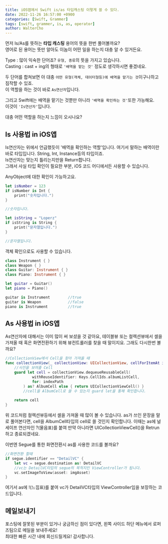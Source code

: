 ```yaml
---
title: iOS앱에서 Swift is/as 타입캐스팅 이렇게 쓸 수 있다.
date: 2022-11-26 16:57:00 +0900
categories: [Swift, Grammer]
tags: [swift, grammer, is, as, operator]
author: WalterCho
---
```


먼저 Is/As를 뜻하는 **타입 캐스팅** 용어의 뜻을 한번 풀어볼까요?<br>
영어로 된 용어는 뜻만 알아도 이놈이 어떤 일을 하는지 대충 알 수 있거든요.

Type : 많이 익숙한 단어죠? `유형, 종류`의 뜻을 가지고 있습니다.<br>
Casting : cast + ing의 형태로 `'배역을 맡는 것'` 정도로 생각하시면 좋겠네요.

두 단어를 합쳐보면 아 대충 `어떤 유형(객체, 데이터형등)에 배역을 맡기는 것`이구나하고 짐작할 수 있죠.<br>
이 역할을 하는 것이 바로 `As연산자`입니다.

그리고 Swift에는 배역을 맡기는 것뿐만 아니라 `'배역을 확인하는 것'`또한 가능해요.<br>
이것이 `'Is연산자'`입니다.

대충 어떤 역할을 하는지 느낌이 오시나요?

## Is 사용법 in iOS앱
Is연산자는 위에서 언급했듯이 '배역을 확인하는 역할'입니다. 여기서 말하는 배역이란 바로 타입입니다. String, Int, Instance등의 타입이죠.<br>
Is연산자는 맞는지 틀리는지만을 Return합니다.<br>
그래서 사실 타입 확인이 필요한 부분, iOS 코드 어디에서든 사용할 수 있습니다.

AnyObject에 대한 확인이 가능하고요.
```swift
let isNumber = 123
if isNumber is Int {
    print("숫자입니다.")
}

//숫자입니다.

let isString = "Loperz"
if isString is String {
    print("문자열입니다.")
}

//문자열입니다.
```

객체 확인으로도 사용할 수 있습니다.
```swift
class Instrument { }
class Weapon { }
class Guitar: Instrument { }
class Piano: Instrument { }

let guitar = Guitar()
let piano = Piano()

guitar is Instrument        //true
guitar is Weapon            //false
piano is Instrument         //true
```

## As 사용법 in iOS앱
As연산자에 대해서는 이미 많이 써 보셨을 것 같아요, 테이블뷰 또는 컬렉션뷰에서 셀을 가져올 때 혹은 화면전환하기 위해 뷰컨트롤러를 찾을 때 말이지요. 그래도 다시한번 볼까요?
```swift
//CollectionView에서 Cell을 찾아 가져올 때
func collectionView(_ collectionView: UICollectionView, cellForItemAt indexPath: IndexPath) -> UICollectionViewCell {
    //사진을 보여줄 Cell
    guard let cell = collectionView.dequeueReusableCell(
            withReuseIdentifier: Keys.CellIds.albumListCell, 
            for: indexPath
        ) as? AlbumCell else { return UICollectionViewCell() }
        //cell을 AlbumCell로 쓸 수 있는지 guard let을 통해 확인합니다.
        
    return cell
}
```

위 코드처럼 컬렉션뷰등에서 셀을 가져올 때 많이 볼 수 있습니다. as가 쓰인 문장을 말로 풀어본다면, cell을 AlbumCell타입의 cell로 쓸 것인지 확인합니다. 이때는 as에 널 세이프 연산자인 ?(물음표)를 붙여 만약 아니라면 UICollectionViewCell()을 Retrun하고 종료되겠네요.

이번엔 Segue를 통한 화면전환시 as를 사용한 코드를 볼까요?
```swift
//화면전환 할때
if segue.identifier == "DetailVC" {
    let vc = segue.destination as! DetailVC
    //vc는 DetailVC타입의 segue의 목적지인 ViewController가 됩니다.
    vc.setImageToView(asset: imgAsset)
}
```

여기서 as에 !(느낌표)를 붙여 vc가 DetailVC타입의 ViewController임을 보장하는 코드입니다. 

## 메일보내기
포스팅에 잘못된 부분이 있거나 궁금하신 점이 있다면, 왼쪽 사이드 하단 메뉴에서 로퍼즈팀으로 메일을 보내주세요!<br>
최대한 빠른 시간 내에 회신드릴게요! 감사합니다.